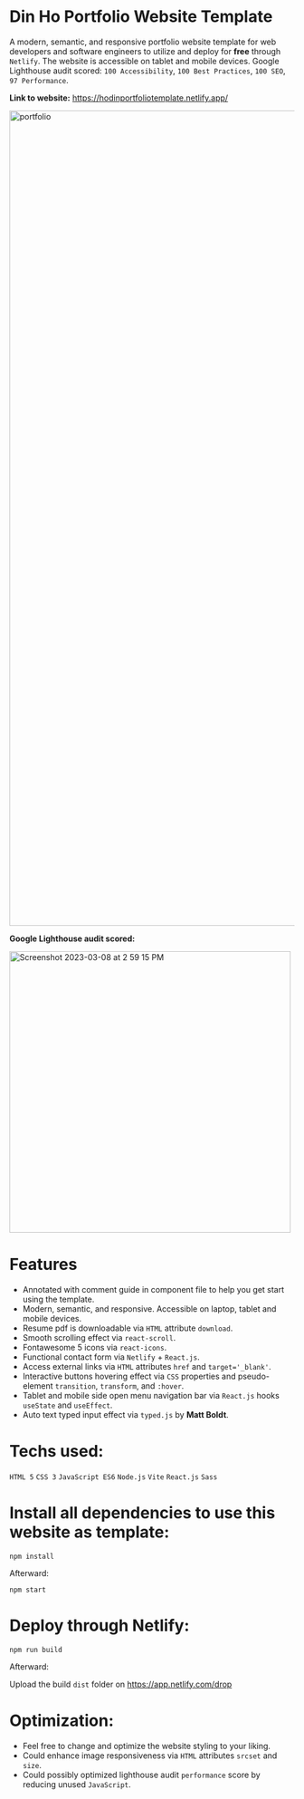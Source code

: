 # Din Ho Portfolio Website Template 
A modern, semantic, and responsive portfolio website template for web developers and software engineers to utilize and deploy for **free** through `Netlify`. The website is accessible on tablet and mobile devices. Google Lighthouse audit scored: `100 Accessibility`, `100 Best Practices`, `100 SEO`, `97 Performance`.

**Link to website:** https://hodinportfoliotemplate.netlify.app/

<img width="1440" alt="portfolio" src="https://user-images.githubusercontent.com/100463706/223882896-5ac6917f-8435-4175-b176-bf135803d10e.png">

**Google Lighthouse audit scored:**

<img width="497" alt="Screenshot 2023-03-08 at 2 59 15 PM" src="https://user-images.githubusercontent.com/100463706/223882913-4927b070-2a7a-4b80-8a90-132dcf5b34cb.png">

# Features
- Annotated with comment guide in component file to help you get start using the template.
- Modern, semantic, and responsive. Accessible on laptop, tablet and mobile devices.
- Resume pdf is downloadable via `HTML` attribute `download`.
- Smooth scrolling effect via `react-scroll`.
- Fontawesome 5 icons via `react-icons`.
- Functional contact form via `Netlify` + `React.js`.
- Access external links via `HTML` attributes `href` and `target='_blank'`.
- Interactive buttons hovering effect via `CSS` properties and pseudo-element `transition`, `transform`, and `:hover`.
- Tablet and mobile side open menu navigation bar via `React.js` hooks `useState` and `useEffect`.
- Auto text typed input effect via `typed.js` by **Matt Boldt**. 

# Techs used:
`HTML 5` `CSS 3` `JavaScript ES6` `Node.js` `Vite` `React.js` `Sass`

# Install all dependencies to use this website as template:
`npm install`

Afterward:

`npm start`

# Deploy through Netlify:

`npm run build`

Afterward:

Upload the build `dist` folder on https://app.netlify.com/drop 

# Optimization:
- Feel free to change and optimize the website styling to your liking. 
- Could enhance image responsiveness via `HTML` attributes `srcset` and `size`.
- Could possibly optimized lighthouse audit `performance` score by reducing unused `JavaScript`.
